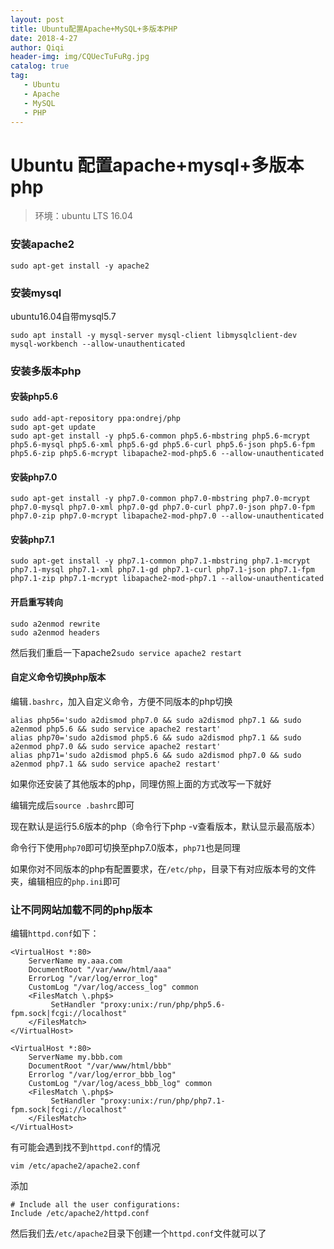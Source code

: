 ```yaml
---
layout: post
title: Ubuntu配置Apache+MySQL+多版本PHP
date: 2018-4-27
author: Qiqi
header-img: img/CQUecTuFuRg.jpg
catalog: true
tag:
   - Ubuntu
   - Apache
   - MySQL
   - PHP
---
```


# Ubuntu 配置apache+mysql+多版本php

> 环境：ubuntu LTS 16.04

### 安装apache2

`sudo apt-get install -y apache2`

### 安装mysql

ubuntu16.04自带mysql5.7

```
sudo apt install -y mysql-server mysql-client libmysqlclient-dev mysql-workbench --allow-unauthenticated
```

### 安装多版本php

#### 安装php5.6

```
sudo add-apt-repository ppa:ondrej/php
sudo apt-get update
sudo apt-get install -y php5.6-common php5.6-mbstring php5.6-mcrypt php5.6-mysql php5.6-xml php5.6-gd php5.6-curl php5.6-json php5.6-fpm php5.6-zip php5.6-mcrypt libapache2-mod-php5.6 --allow-unauthenticated
```

#### 安装php7.0

```
sudo apt-get install -y php7.0-common php7.0-mbstring php7.0-mcrypt php7.0-mysql php7.0-xml php7.0-gd php7.0-curl php7.0-json php7.0-fpm php7.0-zip php7.0-mcrypt libapache2-mod-php7.0 --allow-unauthenticated
```

#### 安装php7.1

```
sudo apt-get install -y php7.1-common php7.1-mbstring php7.1-mcrypt php7.1-mysql php7.1-xml php7.1-gd php7.1-curl php7.1-json php7.1-fpm php7.1-zip php7.1-mcrypt libapache2-mod-php7.1 --allow-unauthenticated
```

#### 开启重写转向

```
sudo a2enmod rewrite
sudo a2enmod headers
```

然后我们重启一下apache2`sudo service apache2 restart`

#### 自定义命令切换php版本

编辑`.bashrc`，加入自定义命令，方便不同版本的php切换

```
alias php56='sudo a2dismod php7.0 && sudo a2dismod php7.1 && sudo a2enmod php5.6 && sudo service apache2 restart'
alias php70='sudo a2dismod php5.6 && sudo a2dismod php7.1 && sudo a2enmod php7.0 && sudo service apache2 restart'
alias php71='sudo a2dismod php5.6 && sudo a2dismod php7.0 && sudo a2enmod php7.1 && sudo service apache2 restart'
```

如果你还安装了其他版本的php，同理仿照上面的方式改写一下就好

编辑完成后`source .bashrc`即可

现在默认是运行5.6版本的php（命令行下php -v查看版本，默认显示最高版本）

命令行下使用`php70`即可切换至php7.0版本，`php71`也是同理

如果你对不同版本的php有配置要求，在`/etc/php`，目录下有对应版本号的文件夹，编辑相应的`php.ini`即可

### 让不同网站加载不同的php版本

编辑`httpd.conf`如下：

```
<VirtualHost *:80>
    ServerName my.aaa.com
    DocumentRoot "/var/www/html/aaa"
    ErrorLog "/var/log/error_log"
    CustomLog "/var/log/access_log" common
    <FilesMatch \.php$>
         SetHandler "proxy:unix:/run/php/php5.6-fpm.sock|fcgi://localhost"
    </FilesMatch>
</VirtualHost>

<VirtualHost *:80>
    ServerName my.bbb.com
    DocumentRoot "/var/www/html/bbb"
    Errorlog "/var/log/error_bbb_log"
    CustomLog "/var/log/acess_bbb_log" common
    <FilesMatch \.php$>
         SetHandler "proxy:unix:/run/php/php7.1-fpm.sock|fcgi://localhost"
    </FilesMatch>
</VirtualHost>
```

有可能会遇到找不到`httpd.conf`的情况

`vim /etc/apache2/apache2.conf`

添加

```
# Include all the user configurations: 
Include /etc/apache2/httpd.conf 
```

然后我们去`/etc/apache2`目录下创建一个`httpd.conf`文件就可以了
